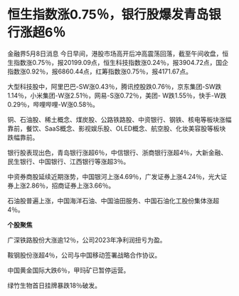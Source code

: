 # 恒生指数涨0.75％，银行股爆发青岛银行涨超6％

金融界5月8日消息
今日早间，港股市场高开后冲高震荡回落，截至午间收盘，恒生指数涨0.75％，报20199.09点，恒生科技指数涨0.24％，报3904.72点，国企指数涨0.92％，报6860.44点，红筹指数涨0.75％，报4171.67点。

大型科技股中，阿里巴巴-SW涨0.43％，腾讯控股跌0.76％，京东集团-SW跌1.14％，小米集团-W涨2.51％，网易-S涨0.72％，美团-
W跌1.55％，快手-W跌0.29％，哔哩哔哩-W涨0.58％。

铜、石油股、稀土概念、煤炭股、公路铁路股、中资银行、钢铁、核电等板块涨幅靠前，餐饮、SaaS概念、影视娱乐股、OLED概念、航空股、化妆美容股等板块跌幅靠前。

银行股表现出色，青岛银行涨超6％，中信银行、浙商银行涨超4％，大新金融、民生银行、中国银行、江西银行等涨超3％。

中资券商股延续近期涨势，中国银河上涨4.69％，广发证券上涨4.24％，光大证券上涨2.86％，招商证券上涨3.66％。

石油股普遍上涨，中国海洋石油、中国油田服务、中国石油化工股份集体涨超4％。

**个股聚焦**

广深铁路股份大涨逾12％，公司2023年净利润扭亏为盈。

鞍钢股份涨超4％，公司与中国移动签署战略合作协议。

中国黄金国际大跌6％，甲玛矿已暂停运营。

绿竹生物首日挂牌暴跌18％破发。

